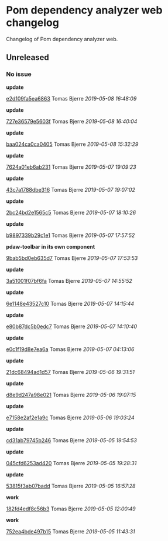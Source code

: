 
 # Pom dependency analyzer web changelog

Changelog of Pom dependency analyzer web.

## Unreleased
### No issue

**update**


[e2d109fa5ea6863](https://github.com/tomasbjerre/pom-dependency-web/commit/e2d109fa5ea6863) Tomas Bjerre *2019-05-08 16:48:09*

**update**


[727e36579e5603f](https://github.com/tomasbjerre/pom-dependency-web/commit/727e36579e5603f) Tomas Bjerre *2019-05-08 16:40:04*

**update**


[baa024ca0ca0405](https://github.com/tomasbjerre/pom-dependency-web/commit/baa024ca0ca0405) Tomas Bjerre *2019-05-08 15:32:29*

**update**


[7624a01eb6ab231](https://github.com/tomasbjerre/pom-dependency-web/commit/7624a01eb6ab231) Tomas Bjerre *2019-05-07 19:09:23*

**update**


[43c7a1788dbe316](https://github.com/tomasbjerre/pom-dependency-web/commit/43c7a1788dbe316) Tomas Bjerre *2019-05-07 19:07:02*

**update**


[2bc24bd2e1565c5](https://github.com/tomasbjerre/pom-dependency-web/commit/2bc24bd2e1565c5) Tomas Bjerre *2019-05-07 18:10:26*

**update**


[b9897339b29c1e1](https://github.com/tomasbjerre/pom-dependency-web/commit/b9897339b29c1e1) Tomas Bjerre *2019-05-07 17:57:52*

**pdaw-toolbar in its own component**


[9bab5bd0eb635d7](https://github.com/tomasbjerre/pom-dependency-web/commit/9bab5bd0eb635d7) Tomas Bjerre *2019-05-07 17:53:53*

**update**


[3a51001f07bf6fa](https://github.com/tomasbjerre/pom-dependency-web/commit/3a51001f07bf6fa) Tomas Bjerre *2019-05-07 14:55:52*

**update**


[6e1148e43527c10](https://github.com/tomasbjerre/pom-dependency-web/commit/6e1148e43527c10) Tomas Bjerre *2019-05-07 14:15:44*

**update**


[e80b87dc5b0edc7](https://github.com/tomasbjerre/pom-dependency-web/commit/e80b87dc5b0edc7) Tomas Bjerre *2019-05-07 14:10:40*

**update**


[e0c1f19d8e7ea6a](https://github.com/tomasbjerre/pom-dependency-web/commit/e0c1f19d8e7ea6a) Tomas Bjerre *2019-05-07 04:13:06*

**update**


[21dc68494ad1d57](https://github.com/tomasbjerre/pom-dependency-web/commit/21dc68494ad1d57) Tomas Bjerre *2019-05-06 19:31:51*

**update**


[d8e9d247a98e021](https://github.com/tomasbjerre/pom-dependency-web/commit/d8e9d247a98e021) Tomas Bjerre *2019-05-06 19:07:15*

**update**


[e7158e2af2e1a9c](https://github.com/tomasbjerre/pom-dependency-web/commit/e7158e2af2e1a9c) Tomas Bjerre *2019-05-06 19:03:24*

**update**


[cd31ab79745b246](https://github.com/tomasbjerre/pom-dependency-web/commit/cd31ab79745b246) Tomas Bjerre *2019-05-05 19:54:53*

**update**


[045cfd6253ad420](https://github.com/tomasbjerre/pom-dependency-web/commit/045cfd6253ad420) Tomas Bjerre *2019-05-05 19:28:31*

**update**


[53815f3ab07badd](https://github.com/tomasbjerre/pom-dependency-web/commit/53815f3ab07badd) Tomas Bjerre *2019-05-05 16:57:28*

**work**


[182fd4edf8c56b3](https://github.com/tomasbjerre/pom-dependency-web/commit/182fd4edf8c56b3) Tomas Bjerre *2019-05-05 12:00:49*

**work**


[752ea4bde497b15](https://github.com/tomasbjerre/pom-dependency-web/commit/752ea4bde497b15) Tomas Bjerre *2019-05-05 11:43:31*


 